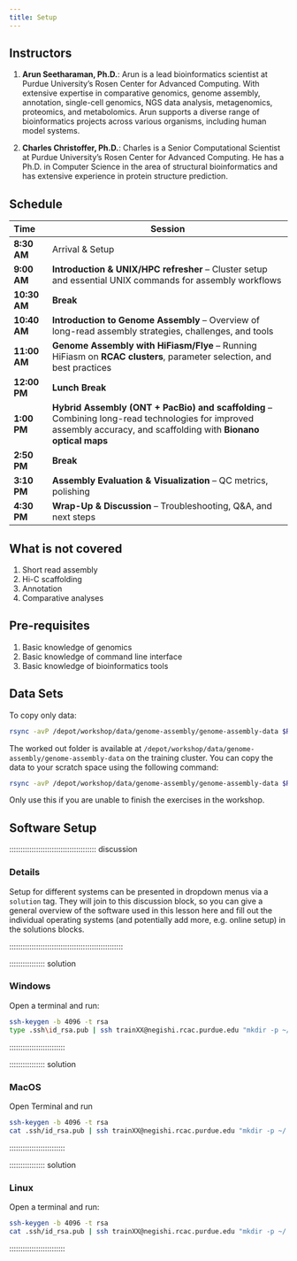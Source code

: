 ```yaml
---
title: Setup
---
```


## Instructors

1. **Arun Seetharaman, Ph.D.**: Arun is a lead bioinformatics scientist at Purdue University’s Rosen Center for Advanced Computing. With extensive expertise in comparative genomics, genome assembly, annotation, single-cell genomics,  NGS data analysis, metagenomics, proteomics, and metabolomics. Arun supports a diverse range of bioinformatics projects across various organisms, including human model systems.

2. **Charles Christoffer, Ph.D.**: Charles is a Senior Computational Scientist at Purdue University’s Rosen Center for Advanced Computing. He has a Ph.D. in Computer Science in the area of structural bioinformatics and has extensive experience in protein structure prediction. 


## Schedule

| **Time**  | **Session**  |
|:---|-------------|
| **8:30 AM** | Arrival & Setup  |
| **9:00 AM** | **Introduction & UNIX/HPC refresher** – Cluster setup and essential UNIX commands for assembly workflows |
| **10:30 AM** | **Break** |
| **10:40 AM** | **Introduction to Genome Assembly** – Overview of long-read assembly strategies, challenges, and tools  |
| **11:00 AM** | **Genome Assembly with HiFiasm/Flye** – Running HiFiasm on **RCAC clusters**, parameter selection, and best practices  |
| **12:00 PM** | **Lunch Break** |
| **1:00 PM** | **Hybrid Assembly (ONT + PacBio) and scaffolding** – Combining long-read technologies for improved assembly accuracy, and scaffolding with **Bionano optical maps** |
| **2:50 PM** | **Break** |
| **3:10 PM** | **Assembly Evaluation & Visualization** – QC metrics, polishing |
| **4:30 PM** | **Wrap-Up & Discussion** – Troubleshooting, Q&A, and next steps |


## What is not covered

1. Short read assembly
2. Hi-C scaffolding
3. Annotation
4. Comparative analyses

## Pre-requisites

1. Basic knowledge of genomics
2. Basic knowledge of command line interface
3. Basic knowledge of bioinformatics tools



## Data Sets

To copy only data:

```bash
rsync -avP /depot/workshop/data/genome-assembly/genome-assembly-data $RCAC_SCRATCH
```

The worked out folder is available at `/depot/workshop/data/genome-assembly/genome-assembly-data` on the training cluster. You can copy the data to your scratch space using the following command:

```bash
rsync -avP /depot/workshop/data/genome-assembly/genome-assembly-data $RCAC_SCRATCH
```

Only use this if you are unable to finish the exercises in the workshop.


## Software Setup


::::::::::::::::::::::::::::::::::::::: discussion

### Details

Setup for different systems can be presented in dropdown menus via a `solution`
tag. They will join to this discussion block, so you can give a general overview
of the software used in this lesson here and fill out the individual operating
systems (and potentially add more, e.g. online setup) in the solutions blocks.

:::::::::::::::::::::::::::::::::::::::::::::::::::

:::::::::::::::: solution

### Windows

Open a terminal and run:

```sh
ssh-keygen -b 4096 -t rsa
type .ssh\id_rsa.pub | ssh trainXX@negishi.rcac.purdue.edu "mkdir -p ~/.ssh; cat >> ~/.ssh/authorized_keys"
```

:::::::::::::::::::::::::

:::::::::::::::: solution

### MacOS

Open Terminal and run
```sh
ssh-keygen -b 4096 -t rsa
cat .ssh/id_rsa.pub | ssh trainXX@negishi.rcac.purdue.edu "mkdir -p ~/.ssh; cat >> ~/.ssh/authorized_keys"
```

:::::::::::::::::::::::::


:::::::::::::::: solution

### Linux

Open a terminal and run:
```sh
ssh-keygen -b 4096 -t rsa
cat .ssh/id_rsa.pub | ssh trainXX@negishi.rcac.purdue.edu "mkdir -p ~/.ssh; cat >> ~/.ssh/authorized_keys"
```

:::::::::::::::::::::::::



